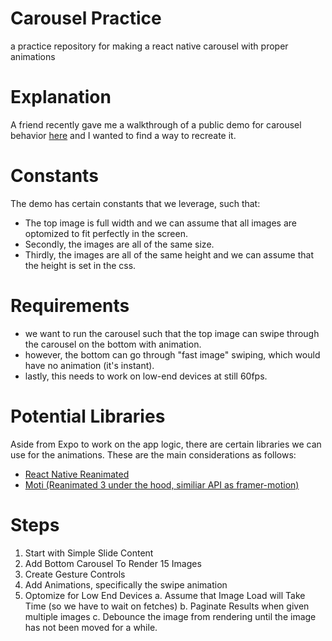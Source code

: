 # Carousel Practice

a practice repository for making a react native carousel with proper animations

# Explanation

A friend recently gave me a walkthrough of a public demo for carousel behavior [here](https://www.youtube.com/shorts/bEuT2dmH0ns) and I wanted to find a way to recreate it.

# Constants

The demo has certain constants that we leverage, such that:

- The top image is full width and we can assume that all images are optomized to fit perfectly in the screen.
- Secondly, the images are all of the same size.
- Thirdly, the images are all of the same height and we can assume that the height is set in the css.

# Requirements

- we want to run the carousel such that the top image can swipe through the carousel on the bottom with animation.
- however, the bottom can go through "fast image" swiping, which would have no animation (it's instant).
- lastly, this needs to work on low-end devices at still 60fps.

# Potential Libraries

Aside from Expo to work on the app logic, there are certain libraries we can use for the animations. These are the main considerations as follows:

- [React Native Reanimated](https://docs.expo.dev/versions/latest/sdk/reanimated/)
- [Moti (Reanimated 3 under the hood, similiar API as framer-motion)](https://moti.fyi)

# Steps

1. Start with Simple Slide Content
2. Add Bottom Carousel To Render 15 Images
3. Create Gesture Controls
4. Add Animations, specifically the swipe animation
5. Optomize for Low End Devices
   a. Assume that Image Load will Take Time (so we have to wait on fetches)
   b. Paginate Results when given multiple images
   c. Debounce the image from rendering until the image has not been moved for a while.

